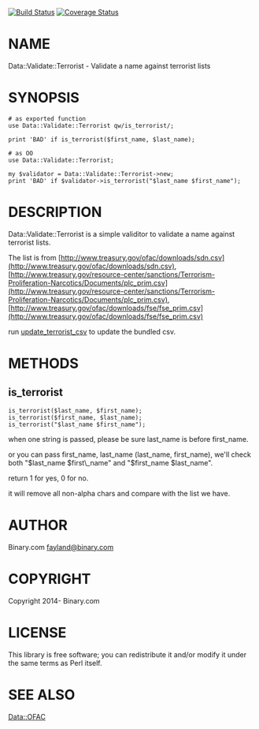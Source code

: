 [![Build Status](https://travis-ci.org/binary-com/perl-Data-Validate-Terrorist.svg?branch=master)](https://travis-ci.org/binary-com/perl-Data-Validate-Terrorist)
[![Coverage Status](https://coveralls.io/repos/binary-com/perl-Data-Validate-Terrorist/badge.png?branch=master)](https://coveralls.io/r/binary-com/perl-Data-Validate-Terrorist?branch=master)

# NAME

Data::Validate::Terrorist - Validate a name against terrorist lists

# SYNOPSIS

    # as exported function
    use Data::Validate::Terrorist qw/is_terrorist/;

    print 'BAD' if is_terrorist($first_name, $last_name);

    # as OO
    use Data::Validate::Terrorist;

    my $validator = Data::Validate::Terrorist->new;
    print 'BAD' if $validator->is_terrorist("$last_name $first_name");

# DESCRIPTION

Data::Validate::Terrorist is a simple validitor to validate a name against terrorist lists.

The list is from [http://www.treasury.gov/ofac/downloads/sdn.csv](http://www.treasury.gov/ofac/downloads/sdn.csv), [http://www.treasury.gov/resource-center/sanctions/Terrorism-Proliferation-Narcotics/Documents/plc_prim.csv](http://www.treasury.gov/resource-center/sanctions/Terrorism-Proliferation-Narcotics/Documents/plc_prim.csv), [http://www.treasury.gov/ofac/downloads/fse/fse_prim.csv](http://www.treasury.gov/ofac/downloads/fse/fse_prim.csv)

run [update_terrorist_csv](https://metacpan.org/pod/update_terrorist_csv) to update the bundled csv.

# METHODS

## is\_terrorist

    is_terrorist($last_name, $first_name);
    is_terrorist($first_name, $last_name);
    is_terrorist("$last_name $first_name");

when one string is passed, please be sure last\_name is before first\_name.

or you can pass first\_name, last\_name (last\_name, first\_name), we'll check both "$last\_name $first\_name" and "$first\_name $last\_name".

return 1 for yes, 0 for no.

it will remove all non-alpha chars and compare with the list we have.

# AUTHOR

Binary.com <fayland@binary.com>

# COPYRIGHT

Copyright 2014- Binary.com

# LICENSE

This library is free software; you can redistribute it and/or modify
it under the same terms as Perl itself.

# SEE ALSO

[Data::OFAC](https://metacpan.org/pod/Data::OFAC)
